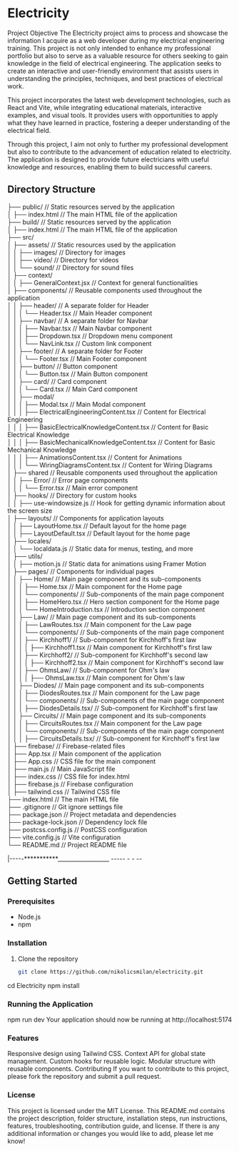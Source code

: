# Electricity

Project Objective
The Electricity project aims to process and showcase the information I acquire as a web developer during my electrical engineering training. This project is not only intended to enhance my professional portfolio but also to serve as a valuable resource for others seeking to gain knowledge in the field of electrical engineering. The application seeks to create an interactive and user-friendly environment that assists users in understanding the principles, techniques, and best practices of electrical work.

This project incorporates the latest web development technologies, such as React and Vite, while integrating educational materials, interactive examples, and visual tools. It provides users with opportunities to apply what they have learned in practice, fostering a deeper understanding of the electrical field.

Through this project, I aim not only to further my professional development but also to contribute to the advancement of education related to electricity. The application is designed to provide future electricians with useful knowledge and resources, enabling them to build successful careers.

## Directory Structure

├── public/ // Static resources served by the application <br>
│   ├── index.html // The main HTML file of the application <br>
├── build/ // Static resources served by the application <br>
│   ├── index.html // The main HTML file of the application <br>
├── src/ <br>
│   ├── assets/ // Static resources used by the application <br>
│   │   ├── images/ // Directory for images <br>
│   │   ├── video/ // Directory for videos <br>
│   │   └── sound/ // Directory for sound files <br>
│   ├── context/ <br>
│   │   ├── GeneralContext.jsx // Context for general functionalities <br>
│   ├── components/                    // Reusable components used throughout the application <br>
│   │   ├── header/                    // A separate folder for Header <br>
│   │   │   └── Header.tsx              // Main Header component <br>
│   │   ├── navbar/                    // A separate folder for Navbar <br>
│   │   │   ├── Navbar.tsx              // Main Navbar component <br>
│   │   │   ├── Dropdown.tsx            // Dropdown menu component <br>
│   │   │   └── NavLink.tsx             // Custom link component <br>
│   │   ├── footer/                     // A separate folder for Footer <br>
│   │   │   └── Footer.tsx              // Main Footer component <br>
│   │   ├── button/                     // Button component <br>
│   │   │   └── Button.tsx              // Main Button component <br>
│   │   ├── card/                       // Card component <br>
│   │   │   └── Card.tsx                // Main Card component <br>
│   │   ├── modal/                                <br>
│   │   │   ├── Modal.tsx                          // Main Modal component <br>
│   │   │   ├── ElectricalEngineeringContent.tsx   // Content for Electrical Engineering <br>
│   │   │   ├── BasicElectricalKnowledgeContent.tsx  // Content for Basic Electrical Knowledge <br>
│   │   │   ├── BasicMechanicalKnowledgeContent.tsx  // Content for Basic Mechanical Knowledge <br>
│   │   │   ├── AnimationsContent.tsx               // Content for Animations <br>
│   │   │   └── WiringDiagramsContent.tsx           // Content for Wiring Diagrams <br>
│   ├── shared // Reusable components used throughout the application <br>
│   │   ├── Error/ // Error page components <br>
│   │   │   └── Error.tsx // Main error component <br>
│   ├── hooks/ // Directory for custom hooks <br>
│   │   ├── use-windowsize.js // Hook for getting dynamic information about the screen size <br>
│   ├── layouts/ // Components for application layouts <br>
│   │   ├── LayoutHome.tsx // Default layout for the home page <br>
│   │   ├── LayoutDefault.tsx // Default layout for the home page <br>
│   ├── locales/ <br>
│   │   └── localdata.js // Static data for menus, testing, and more <br>
│   ├── utils/ <br>
│   │   ├── motion.js // Static data for animations using Framer Motion <br>
│   ├── pages/ // Components for individual pages <br>
│   │   ├── Home/ // Main page component and its sub-components <br>
│   │   │   ├── Home.tsx // Main component for the Home page <br>
│   │   │   └── components/ // Sub-components of the main page component <br>
│   │   │       ├── HomeHero.tsx // Hero section component for the Home page <br>
│   │   │       └── HomeIntroduction.tsx // Introduction section component <br>
│   │   ├── Law/ // Main page component and its sub-components <br>
│   │   │   ├── LawRoutes.tsx // Main component for the Law page <br>
│   │   │   └── components/ // Sub-components of the main page component <br>
│   │   │       ├── Kirchhoff1/ // Sub-component for Kirchhoff's first law <br>
│   │   │       │   ├── Kirchhoff1.tsx // Main component for Kirchhoff's first law <br>
│   │   │       ├── Kirchhoff2/ // Sub-component for Kirchhoff's second law <br>
│   │   │       │   ├── Kirchhoff2.tsx // Main component for Kirchhoff's second law <br>
│   │   │       ├── OhmsLaw/ // Sub-component for Ohm's law <br>
│   │   │       │   ├── OhmsLaw.tsx // Main component for Ohm's law <br>
│   │   ├── Diodes/ // Main page component and its sub-components <br>
│   │   │   ├── DiodesRoutes.tsx // Main component for the Law page <br>
│   │   │   └── components/ // Sub-components of the main page component <br>
│   │   │       ├── DiodesDetails.tsx/ // Sub-component for Kirchhoff's first law <br>
│   │   ├── Circuits/ // Main page component and its sub-components <br>
│   │   │   ├── CircuitsRoutes.tsx // Main component for the Law page <br>
│   │   │   └── components/ // Sub-components of the main page component <br>
│   │   │       ├── CircuitsDetails.tsx/ // Sub-component for Kirchhoff's first law <br>
│   ├── firebase/ // Firebase-related files <br>
│   ├── App.tsx // Main component of the application <br>
│   ├── App.css // CSS file for the main component <br>
│   ├── main.js // Main JavaScript file <br>
│   ├── index.css // CSS file for index.html <br>
│   ├── firebase.js // Firebase configuration <br>
│   ├── tailwind.css // Tailwind CSS file <br>
├── index.html // The main HTML file <br>
├── .gitignore // Git ignore settings file <br>
├── package.json // Project metadata and dependencies <br>
├── package-lock.json // Dependency lock file <br>
├── postcss.config.js // PostCSS configuration <br>
├── vite.config.js // Vite configuration <br>
└── README.md // Project README file <br>


|----*-************__________________  ----- -  -  -- 
## Getting Started

### Prerequisites

- Node.js
- npm 

### Installation

1. Clone the repository
   ```bash
   git clone https://github.com/nikolicsmilan/electricity.git

cd Electricity
npm install

### Running the Application
npm run dev
Your application should now be running at http://localhost:5174


### Features
Responsive design using Tailwind CSS.
Context API for global state management.
Custom hooks for reusable logic.
Modular structure with reusable components.
Contributing
If you want to contribute to this project, please fork the repository and submit a pull request.

### License
This project is licensed under the MIT License.
This README.md contains the project description, folder structure, installation steps, run instructions, features, troubleshooting, contribution guide, and license. If there is any additional information or changes you would like to add, please let me know!